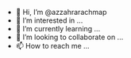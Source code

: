 - 👋 Hi, I’m @azzahrarachmap
- 👀 I’m interested in ...
- 🌱 I’m currently learning ...
- 💞️ I’m looking to collaborate on ...
- 📫 How to reach me ...

<!---
azzahrarachmap/azzahrarachmap is a ✨ special ✨ repository because its `README.md` (this file) appears on your GitHub profile.
You can click the Preview link to take a look at your changes.
--->
